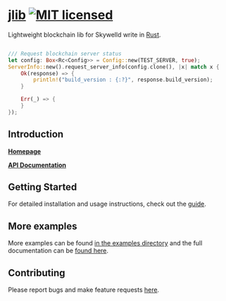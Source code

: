 # [jlib](https://github.com/zTgx/lib) [![MIT licensed](https://img.shields.io/badge/license-MIT-blue.svg)](./LICENSE)

Lightweight blockchain lib for Skywelld write in [Rust](http://www.rust-lang.org).
```rust

/// Request blockchain server status
let config: Box<Rc<Config>> = Config::new(TEST_SERVER, true);
ServerInfo::new().request_server_info(config.clone(), |x| match x {
    Ok(response) => {
        println!("build_version : {:?}", response.build_version);
    }

    Err(_) => {
    }
});
```

Introduction
------------

**[Homepage](https://github.com/zTgx/lib/wiki)**

**[API Documentation](https://github.com/zTgx/lib/wiki/API-Documentation)**


Getting Started
---------------

For detailed installation and usage instructions, check out the [guide](https://github.com/zTgx/lib/wiki/Getting-Started).  


More examples
---------------
More examples can be found [in the examples directory](examples/) and the full documentation can be [found here](https://github.com/zTgx/lib/wiki).  


Contributing
------------

Please report bugs and make feature requests [here](https://github.com/zTgx/lib/issues).


